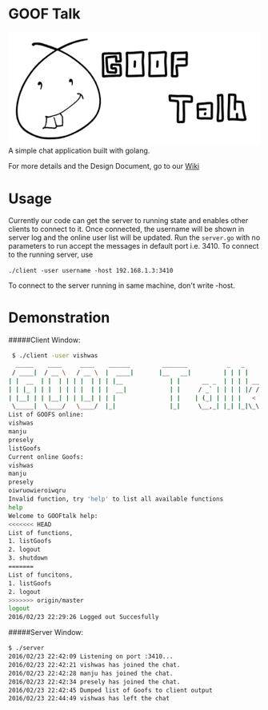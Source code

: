 # GOOF Talk
![Gooftalk_Logo](https://raw.githubusercontent.com/GOOFS/go-goof-Talk/master/Images/Gooftalk_Logo.jpg)
 A simple chat application built with golang.

 For more details and the Design Document, go to our [Wiki](https://github.com/GOOFS/go-goof-Talk/wiki/Design-Document)

# Usage
Currently our code can get the server to running state and enables other clients to connect to it. Once connected, the username will be shown in server log and the online user list will be updated. Run the `server.go` with no parameters to run accept the messages in default port i.e. 3410.
To connect to the running server, use

`./client -user username -host 192.168.1.3:3410`

To connect to the server running in same machine, don't write -host.

# Demonstration

#####Client Window:
```sh
 $ ./client -user vishwas
  _____    ____     ____    ______         _______           _   _
 / ____|  / __ \   / __ \  |  ____|       |__   __|         | | | |
| |  __  | |  | | | |  | | | |__             | |      __ _  | | | | __
| | |_ | | |  | | | |  | | |  __|            | |     / _` | | | | |/ /
| |__| | | |__| | | |__| | | |               | |    | (_| | | | |   <
 \_____|  \____/   \____/  |_|               |_|     \__,_| |_| |_|\_\  v1.0
List of GOOFS online:
vishwas
manju
presely
listGoofs
Current online Goofs:
vishwas
manju
presely
oiwruowieroiwqru
Invalid function, try 'help' to list all available functions
help
Welcome to GOOFtalk help:
<<<<<<< HEAD
List of functions,
1. listGoofs
2. logout
3. shutdown
=======
List of funcitons,
1. listGoofs
2. logout
>>>>>>> origin/master
logout
2016/02/23 22:29:26 Logged out Succesfully
```

#####Server Window:

```sh
$ ./server
2016/02/23 22:42:09 Listening on port :3410...
2016/02/23 22:42:21 vishwas has joined the chat.
2016/02/23 22:42:28 manju has joined the chat.
2016/02/23 22:42:34 presely has joined the chat.
2016/02/23 22:42:45 Dumped list of Goofs to client output
2016/02/23 22:44:49 vishwas has left the chat
```
